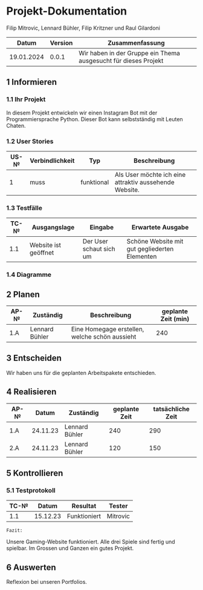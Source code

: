 
# Projekt-Dokumentation



Filip Mitrovic, Lennard Bühler, Filip Kritzner und Raul Gilardoni

| Datum | Version | Zusammenfassung                                              |
| ----- | ------- | ------------------------------------------------------------ |
|   19.01.2024   | 0.0.1   | Wir haben in der Gruppe ein Thema ausgesucht für dieses Projekt |


## 1 Informieren

### 1.1 Ihr Projekt
In diesem Projekt entwickeln wir einen Instagram Bot mit der Programmiersprache Python. Dieser Bot kann selbstständig mit Leuten Chaten.




### 1.2 User Stories

| US-№ | Verbindlichkeit | Typ  | Beschreibung                       |
| ---- | --------------- | ---- | ---------------------------------- |
| 1    |       muss         |   funktional   | Als User möchte ich eine attraktiv aussehende Website.   |






### 1.3 Testfälle

| TC-№ | Ausgangslage | Eingabe | Erwartete Ausgabe |
| ---- | ------------ | ------- | ----------------- |
| 1.1  |      Website ist geöffnet        |  Der User schaut sich um     |      Schöne Website mit gut gegliederten Elementen         |



### 1.4 Diagramme





## 2 Planen

| AP-№ | Zuständig | Beschreibung | geplante Zeit (min) |
| ---- |  --------- | ------------ | ------------- |
| 1.A  |   Lennard Bühler              |   Eine Homegage erstellen, welche schön aussieht         |240|







## 3 Entscheiden

Wir haben uns für die geplanten Arbeitspakete entschieden.

## 4 Realisieren

| AP-№ | Datum | Zuständig | geplante Zeit | tatsächliche Zeit |
| ---- | ----- | --------- | ------------- | ----------------- |
| 1.A  | 24.11.23 |  Lennard Bühler              |240|290 |
| 2.A  |24.11.23 |   Lennard Bühler               |120|150|




## 5 Kontrollieren

### 5.1 Testprotokoll

| TC-№ | Datum | Resultat | Tester |
| ---- | ----- | -------- | ------ |
| 1.1  |15.12.23|     Funktioniert      |  Mitrovic      |




`Fazit:`

Unsere Gaming-Website funktioniert. Alle drei Spiele sind fertig und spielbar. Im Grossen und Ganzen ein gutes Projekt.

## 6 Auswerten
Reflexion bei unseren Portfolios.

